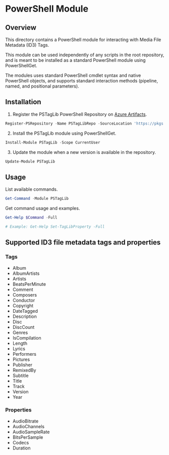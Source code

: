 # PowerShell Module

## Overview

This directory contains a PowerShell module for interacting with Media File Metadata (ID3) Tags.

This module can be used independently of any scripts in the root repository, and is meant to be installed as a standard PowerShell module using PowerShellGet. 

The modules uses standard PowerShell cmdlet syntax and native PowerShell objects, and supports standard interaction methods (pipeline, named, and positional parameters).

## Installation

1. Register the PSTagLib PowerShell Repository on [Azure Artifacts](https://dev.azure.com/rylanddegregory/PSTagLib/_artifacts/feed/PSTagLib).

```PowerShell
Register-PSRepository -Name PSTagLibRepo -SourceLocation 'https://pkgs.dev.azure.com/rylanddegregory/pstaglib/_packaging/pstaglib/nuget/v2' -InstallationPolicy Trusted
```

2. Install the PSTagLib module using PowerShellGet.

```PowerShell
Install-Module PSTagLib -Scope CurrentUser
```
3. Update the module when a new version is available in the repository.

```PowerShell
Update-Module PSTagLib
```

## Usage

List available commands.

```PowerShell
Get-Command -Module PSTagLib
```

Get command usage and examples.

```PowerShell
Get-Help $Command -Full

# Example: Get-Help Set-TagLibProperty -Full
```

## Supported ID3 file metadata tags and properties

### Tags

- Album
- AlbumArtists
- Artists
- BeatsPerMinute
- Comment
- Composers
- Conductor
- Copyright
- DateTagged
- Description
- Disc
- DiscCount
- Genres
- IsCompilation
- Length
- Lyrics
- Performers
- Pictures
- Publisher
- RemixedBy
- Subtitle
- Title
- Track
- Version
- Year

### Properties

- AudioBitrate
- AudioChannels
- AudioSampleRate
- BitsPerSample
- Codecs
- Duration
